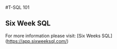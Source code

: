 #T-SQL 101
## Six Week SQL
For more information please visit: [Six Weeks SQL] (https://app.sixweeksql.com/)
